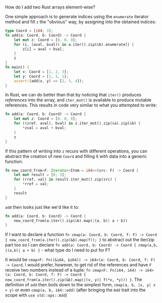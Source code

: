 How do I add two Rust arrays element-wise?

One simple approach is to generate indices using the `enumerate` iterator method and fill `z` the "obvious" way, by assigning into the obtained indices:

```rust
type Coord = [i64; 3];
fn add(a: Coord, b: Coord) -> Coord {
    let mut z: Coord = [0, 0, 0];
    for (i, (aval, bval)) in a.iter().zip(&b).enumerate() {
        z[i] = aval + bval;
    }
    z
}
fn main() {
    let x: Coord = [1, 2, 3];
    let y: Coord = [1, 1, 1];
    assert!(add(x, y) == [2, 3, 4]);
}
```

In Rust, we can do better than that by noticing that `iter()` produces *references* into the array, and `iter_mut()` is available to produce mutable references. This results in code very similar to what you attempted to write:

```rust
fn add(a: Coord, b: Coord) -> Coord {
    let mut z: Coord = [0, 0, 0];
    for ((zref, aval), bval) in z.iter_mut().zip(&a).zip(&b) {
        *zval = aval + bval;
    }
    z
}
```

If this pattern of writing into `z` recurs with different operations, you can abstract the creation of new `Coord` and filling it with data into a generic function:

```rust
fn new_coord_from<F: Iterator<Item = i64>>(src: F) -> Coord {
    let mut result = [0; 3];
    for (rref, val) in result.iter_mut().zip(src) {
        *rref = val;
    }
    result
}
```

`add` then looks just like we'd like it to:

```rust
fn add(a: Coord, b: Coord) -> Coord {
    new_coord_from(a.iter().zip(&b).map(|(a, b)| a + b))
}
```

If I want to declare a function `fn cmap(a: Coord, b: Coord, f: F) -> Coord { new_coord_from(a.iter().zip(&b).map(f)); }` to abstract out the iter/zip part too so I can declare `fn add(a: Coord, b: Coord) -> Coord { cmap(a,b, |(a,b)| a + b) }` - what type do I need to put for F? 

It would be `cmap<F: Fn((&i64, &i64)) -> i64>(a: Coord, b: Coord, f: F) -> Coord`. I would prefer, however, to get rid of the references and have `F` receive two numbers instead of a tuple: `fn cmap<F: Fn(i64, i64) -> i64>(a: Coord, b: Coord, f: F) -> Coord { new_coord_from(a.iter().zip(&b).map(|(x, y)| f(*x, *y))) }`. The definition of `add` then boils down to the simplest form, `cmap(a, b, |x, y| x + y)` or even `cmap(a, b, i64::add)` (after bringing the `Add` trait into the scope with `use std::ops::Add`)